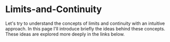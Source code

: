 # Limits-and-Continuity

Let's try to understand the concepts of limits and continuity with an intuitive approach. In this page I'll introduce briefly the ideas behind these concepts. These ideas are explored more deeply in the links below.

